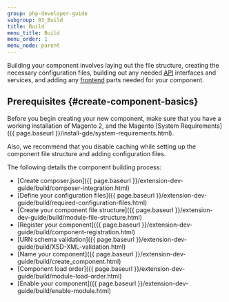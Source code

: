 ```yaml
---
group: php-developer-guide
subgroup: 03_Build
title: Build
menu_title: Build
menu_order: 1
menu_node: parent
---
```


Building your component involves laying out the file structure, creating the necessary configuration files, building out any needed [API](https://glossary.magento.com/api) interfaces and services, and adding any [frontend](https://glossary.magento.com/frontend) parts needed for your component.

## Prerequisites {#create-component-basics}

Before you begin creating your new component, make sure that you have a working installation of Magento 2, and the Magento [System Requirements]({{ page.baseurl }}/install-gde/system-requirements.html).

Also, we recommend that you disable caching while setting up the component file structure and adding configuration files.

The following details the component building process:

*  [Create composer.json]({{ page.baseurl }}/extension-dev-guide/build/composer-integration.html)
*  [Define your configuration files]({{ page.baseurl }}/extension-dev-guide/build/required-configuration-files.html)
*  [Create your component file structure]({{ page.baseurl }}/extension-dev-guide/build/module-file-structure.html)
*  [Register your component]({{ page.baseurl }}/extension-dev-guide/build/component-registration.html)
*  [URN schema validation]({{ page.baseurl }}/extension-dev-guide/build/XSD-XML-validation.html)
*  [Name your component]({{ page.baseurl }}/extension-dev-guide/build/create_component.html)
*  [Component load order]({{ page.baseurl }}/extension-dev-guide/build/module-load-order.html)
*  [Enable your component]({{ page.baseurl }}/extension-dev-guide/build/enable-module.html)
